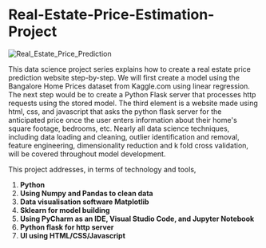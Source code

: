 # Real-Estate-Price-Estimation-Project

![Real_Estate_Price_Prediction](https://github.com/AbhishekSingh1247/Real-Estate-Price-Prediction/blob/main/Real_Estate_Price_Prediction.png)

This data science project series explains how to create a real estate price prediction website step-by-step. We will first create a model using the Bangalore Home Prices dataset from Kaggle.com using linear regression. The next step would be to create a Python Flask server that processes http requests using the stored model. The third element is a website made using html, css, and javascript that asks the python flask server for the anticipated price once the user enters information about their home's square footage, bedrooms, etc. Nearly all data science techniques, including data loading and cleaning, outlier identification and removal, feature engineering, dimensionality reduction and k fold cross validation, will be covered throughout model development.


This project addresses, in terms of technology and tools,

1. __Python__ 
2. __Using Numpy and Pandas to clean data__
3. __Data visualisation software Matplotlib__
4. __Sklearn for model building__
5. __Using PyCharm as an IDE, Visual Studio Code, and Jupyter Notebook__
6. __Python flask for http server__
7. __UI using HTML/CSS/Javascript__
